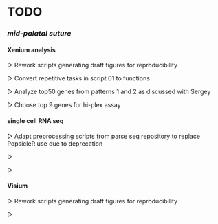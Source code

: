 # TODO

### *mid-palatal suture*

#### Xenium analysis

▷ Rework scripts generating draft figures for reproducibility

▷ Convert repetitive tasks in script 01 to functions

▷ Analyze top50 genes from patterns 1 and 2 as discussed with Sergey

▷ Choose top 9 genes for hi-plex assay

#### single cell RNA seq

▷ Adapt preprocessing scripts from parse seq repository to replace PopsicleR use due to deprecation

▷

▷

#### Visium

▷ Rework scripts generating draft figures for reproducibility

▷
